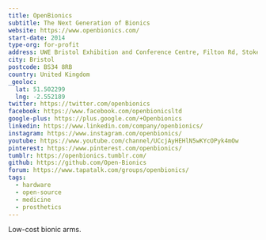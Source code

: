 ```yaml
---
title: OpenBionics
subtitle: The Next Generation of Bionics
website: https://www.openbionics.com/
start-date: 2014
type-org: for-profit
address: UWE Bristol Exhibition and Conference Centre, Filton Rd, Stoke Gifford, Bristol , UK
city: Bristol
postcode: BS34 8RB
country: United Kingdom
_geoloc:
  lat: 51.502299
  lng: -2.552189
twitter: https://twitter.com/openbionics
facebook: https://www.facebook.com/openbionicsltd
google-plus: https://plus.google.com/+Openbionics
linkedin: https://www.linkedin.com/company/openbionics/
instagram: https://www.instagram.com/openbionics/
youtube: https://www.youtube.com/channel/UCcjAyHEHlN5wKYcOPyk4mOw
pinterest: https://www.pinterest.com/openbionics/
tumblr: https://openbionics.tumblr.com/
github: https://github.com/Open-Bionics
forum: https://www.tapatalk.com/groups/openbionics/
tags:
  - hardware
  - open-source
  - medicine
  - prosthetics
---
```


Low-cost bionic arms.
